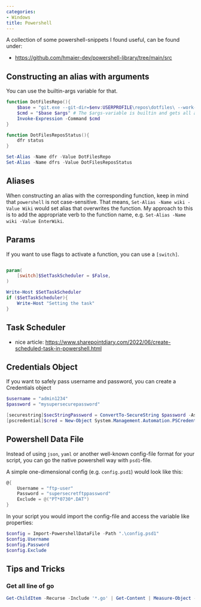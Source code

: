 ```yaml
---
categories:
- Windows
title: Powershell
---
```


A collection of some powershell-snippets I found useful, can be found under:

- https://github.com/hmaier-dev/powershell-library/tree/main/src

## Constructing an alias with arguments

You can use the builtin-args variable for that.

```powershell
function DotFilesRepo(){
	$base = "git.exe --git-dir=$env:USERPROFILE\repos\dotfiles\ --work-tree=$env:USERPROFILE"
	$cmd = "$base $args" # The $args-variable is builtin and gets all arguments. Discoverd by accident.
	Invoke-Expression -Command $cmd
}

function DotFilesReposStatus(){
    dfr status
}

Set-Alias -Name dfr -Value DotFilesRepo
Set-Alias -Name dfrs -Value DotFilesReposStatus
```

## Aliases

When constructing an alias with the corresponding function, keep in mind that `powershell` is not case-sensitive.
That means, `Set-Alias -Name wiki -Value Wiki` would set alias that overwrites the function.
My approach to this is to add the appropriate verb to the function name, e.g. `Set-Alias -Name wiki -Value EnterWiki`.

## Params

If you want to use flags to activate a function, you can use a `[switch]`.

```powershell

param(
    [switch]$SetTaskScheduler = $False,
)

Write-Host $SetTaskScheduler
if ($SetTaskScheduler){
    Write-Host "Setting the task"
}
```

## Task Scheduler

- nice article: https://www.sharepointdiary.com/2022/06/create-scheduled-task-in-powershell.html

## Credentials Object
If you want to safely pass username and password, you can create a Credentials object
```powershell
$username = "admin1234"
$password = "mysupersecurepassword"

[securestring]$secStringPassword = ConvertTo-SecureString $password -AsPlainText -Force
[pscredential]$cred = New-Object System.Management.Automation.PSCredential ($username, $secStringPassword)

```
## Powershell Data File
Instead of using `json`, `yaml` or another well-known config-file format for your script, you can go the native powershell way with `psd1`-file.

A simple one-dimensional config (e.g. `config.psd1`) would look like this:
```powershell
@{
    Username = "ftp-user"
    Password = "supersecretftppassword"
    Exclude = @("PT*0730*.DAT")
}
```
In your script you would import the config-file and access the variable like properties:
```powershell
$config = Import-PowershellDataFile -Path ".\config.psd1"
$config.Username
$config.Password
$config.Exclude
```

## Tips and Tricks

### Get all line of go
```powershell
Get-ChildItem -Recurse -Include '*.go' | Get-Content | Measure-Object -Line
```
